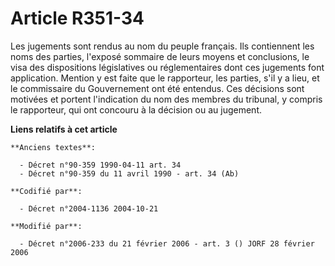 # Article R351-34

Les jugements sont rendus au nom du peuple français. Ils contiennent les noms des parties, l'exposé sommaire de leurs moyens
et conclusions, le visa des dispositions législatives ou réglementaires dont ces jugements font application. Mention y est
faite que le rapporteur, les parties, s'il y a lieu, et le commissaire du Gouvernement ont été entendus. Ces décisions sont
motivées et portent l'indication du nom des membres du tribunal, y compris le rapporteur, qui ont concouru à la décision ou
au jugement.

**Liens relatifs à cet article**

	**Anciens textes**:

	  - Décret n°90-359 1990-04-11 art. 34
	  - Décret n°90-359 du 11 avril 1990 - art. 34 (Ab)

	**Codifié par**:

	  - Décret n°2004-1136 2004-10-21

	**Modifié par**:

	  - Décret n°2006-233 du 21 février 2006 - art. 3 () JORF 28 février 2006
